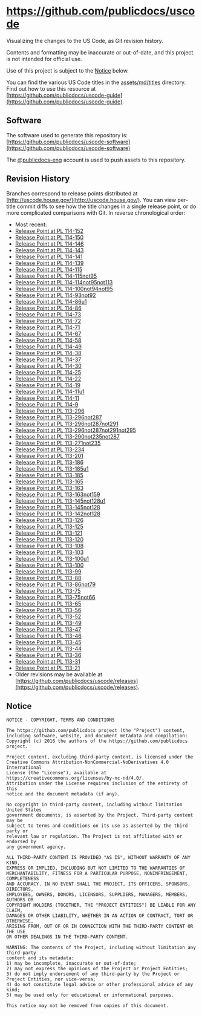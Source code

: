 # https://github.com/publicdocs/uscode

Visualizing the changes to the US Code, as Git revision history.

Contents and formatting may be inaccurate or out-of-date, and this project is not intended for official use.

Use of this project is subject to the [Notice](#notice) below.

You can find the various US Code titles in the [assets/md/titles](assets/md/titles) directory.  Find out how to use this resource at [https://github.com/publicdocs/uscode-guide](https://github.com/publicdocs/uscode-guide).

## Software

The software used to generate this repository is:
[https://github.com/publicdocs/uscode-software](https://github.com/publicdocs/uscode-software)

The [@publicdocs-eng](https://github.com/publicdocs-eng) account is used to push assets to this repository.

## Revision History

Branches correspond to release points distributed at [http://uscode.house.gov/](http://uscode.house.gov/).  You can view per-title commit diffs to see how the title changes in a single release point, or do more complicated comparisons with Git.
In reverse chronological order:

- Most recent:
- [Release Point at PL 114-152](https://github.com/publicdocs/uscode/tree/t-v301-0070-rp-114-152)
- [Release Point at PL 114-150](https://github.com/publicdocs/uscode/tree/t-v301-0069-rp-114-150)
- [Release Point at PL 114-146](https://github.com/publicdocs/uscode/tree/t-v301-0068-rp-114-146)
- [Release Point at PL 114-143](https://github.com/publicdocs/uscode/tree/t-v301-0067-rp-114-143)
- [Release Point at PL 114-141](https://github.com/publicdocs/uscode/tree/t-v301-0066-rp-114-141)
- [Release Point at PL 114-139](https://github.com/publicdocs/uscode/tree/t-v301-0065-rp-114-139)
- [Release Point at PL 114-115](https://github.com/publicdocs/uscode/tree/t-v301-0064-rp-114-115)
- [Release Point at PL 114-115not95](https://github.com/publicdocs/uscode/tree/t-v301-0063-rp-114-115not95)
- [Release Point at PL 114-114not95not113](https://github.com/publicdocs/uscode/tree/t-v301-0062-rp-114-114not95not113)
- [Release Point at PL 114-100not94not95](https://github.com/publicdocs/uscode/tree/t-v301-0061-rp-114-100not94not95)
- [Release Point at PL 114-93not92](https://github.com/publicdocs/uscode/tree/t-v301-0060-rp-114-93not92)
- [Release Point at PL 114-86u1](https://github.com/publicdocs/uscode/tree/t-v301-0059-rp-114-86u1)
- [Release Point at PL 114-86](https://github.com/publicdocs/uscode/tree/t-v301-0058-rp-114-86)
- [Release Point at PL 114-73](https://github.com/publicdocs/uscode/tree/t-v301-0057-rp-114-73)
- [Release Point at PL 114-72](https://github.com/publicdocs/uscode/tree/t-v301-0056-rp-114-72)
- [Release Point at PL 114-71](https://github.com/publicdocs/uscode/tree/t-v301-0055-rp-114-71)
- [Release Point at PL 114-67](https://github.com/publicdocs/uscode/tree/t-v301-0054-rp-114-67)
- [Release Point at PL 114-58](https://github.com/publicdocs/uscode/tree/t-v301-0053-rp-114-58)
- [Release Point at PL 114-49](https://github.com/publicdocs/uscode/tree/t-v301-0052-rp-114-49)
- [Release Point at PL 114-38](https://github.com/publicdocs/uscode/tree/t-v301-0051-rp-114-38)
- [Release Point at PL 114-37](https://github.com/publicdocs/uscode/tree/t-v301-0050-rp-114-37)
- [Release Point at PL 114-30](https://github.com/publicdocs/uscode/tree/t-v301-0049-rp-114-30)
- [Release Point at PL 114-25](https://github.com/publicdocs/uscode/tree/t-v301-0048-rp-114-25)
- [Release Point at PL 114-22](https://github.com/publicdocs/uscode/tree/t-v301-0047-rp-114-22)
- [Release Point at PL 114-19](https://github.com/publicdocs/uscode/tree/t-v301-0046-rp-114-19)
- [Release Point at PL 114-11u1](https://github.com/publicdocs/uscode/tree/t-v301-0045-rp-114-11u1)
- [Release Point at PL 114-11](https://github.com/publicdocs/uscode/tree/t-v301-0044-rp-114-11)
- [Release Point at PL 114-9](https://github.com/publicdocs/uscode/tree/t-v301-0043-rp-114-9)
- [Release Point at PL 113-296](https://github.com/publicdocs/uscode/tree/t-v301-0042-rp-113-296)
- [Release Point at PL 113-296not287](https://github.com/publicdocs/uscode/tree/t-v301-0041-rp-113-296not287)
- [Release Point at PL 113-296not287not291](https://github.com/publicdocs/uscode/tree/t-v301-0040-rp-113-296not287not291)
- [Release Point at PL 113-296not287not291not295](https://github.com/publicdocs/uscode/tree/t-v301-0039-rp-113-296not287not291not295)
- [Release Point at PL 113-290not235not287](https://github.com/publicdocs/uscode/tree/t-v301-0038-rp-113-290not235not287)
- [Release Point at PL 113-271not235](https://github.com/publicdocs/uscode/tree/t-v301-0037-rp-113-271not235)
- [Release Point at PL 113-234](https://github.com/publicdocs/uscode/tree/t-v301-0036-rp-113-234)
- [Release Point at PL 113-201](https://github.com/publicdocs/uscode/tree/t-v301-0035-rp-113-201)
- [Release Point at PL 113-186](https://github.com/publicdocs/uscode/tree/t-v301-0034-rp-113-186)
- [Release Point at PL 113-185u1](https://github.com/publicdocs/uscode/tree/t-v301-0033-rp-113-185u1)
- [Release Point at PL 113-185](https://github.com/publicdocs/uscode/tree/t-v301-0032-rp-113-185)
- [Release Point at PL 113-165](https://github.com/publicdocs/uscode/tree/t-v301-0031-rp-113-165)
- [Release Point at PL 113-163](https://github.com/publicdocs/uscode/tree/t-v301-0030-rp-113-163)
- [Release Point at PL 113-163not159](https://github.com/publicdocs/uscode/tree/t-v301-0029-rp-113-163not159)
- [Release Point at PL 113-145not128u1](https://github.com/publicdocs/uscode/tree/t-v301-0027-rp-113-145not128u1)
- [Release Point at PL 113-145not128](https://github.com/publicdocs/uscode/tree/t-v301-0026-rp-113-145not128)
- [Release Point at PL 113-142not128](https://github.com/publicdocs/uscode/tree/t-v301-0025-rp-113-142not128)
- [Release Point at PL 113-126](https://github.com/publicdocs/uscode/tree/t-v301-0024-rp-113-126)
- [Release Point at PL 113-125](https://github.com/publicdocs/uscode/tree/t-v301-0023-rp-113-125)
- [Release Point at PL 113-121](https://github.com/publicdocs/uscode/tree/t-v301-0022-rp-113-121)
- [Release Point at PL 113-120](https://github.com/publicdocs/uscode/tree/t-v301-0021-rp-113-120)
- [Release Point at PL 113-108](https://github.com/publicdocs/uscode/tree/t-v301-0020-rp-113-108)
- [Release Point at PL 113-103](https://github.com/publicdocs/uscode/tree/t-v301-0019-rp-113-103)
- [Release Point at PL 113-100u1](https://github.com/publicdocs/uscode/tree/t-v301-0018-rp-113-100u1)
- [Release Point at PL 113-100](https://github.com/publicdocs/uscode/tree/t-v301-0017-rp-113-100)
- [Release Point at PL 113-99](https://github.com/publicdocs/uscode/tree/t-v301-0016-rp-113-99)
- [Release Point at PL 113-88](https://github.com/publicdocs/uscode/tree/t-v301-0015-rp-113-88)
- [Release Point at PL 113-86not79](https://github.com/publicdocs/uscode/tree/t-v301-0014-rp-113-86not79)
- [Release Point at PL 113-75](https://github.com/publicdocs/uscode/tree/t-v301-0013-rp-113-75)
- [Release Point at PL 113-75not66](https://github.com/publicdocs/uscode/tree/t-v301-0012-rp-113-75not66)
- [Release Point at PL 113-65](https://github.com/publicdocs/uscode/tree/t-v301-0011-rp-113-65)
- [Release Point at PL 113-56](https://github.com/publicdocs/uscode/tree/t-v301-0010-rp-113-56)
- [Release Point at PL 113-52](https://github.com/publicdocs/uscode/tree/t-v301-0009-rp-113-52)
- [Release Point at PL 113-49](https://github.com/publicdocs/uscode/tree/t-v301-0008-rp-113-49)
- [Release Point at PL 113-47](https://github.com/publicdocs/uscode/tree/t-v301-0007-rp-113-47)
- [Release Point at PL 113-46](https://github.com/publicdocs/uscode/tree/t-v301-0006-rp-113-46)
- [Release Point at PL 113-45](https://github.com/publicdocs/uscode/tree/t-v301-0005-rp-113-45)
- [Release Point at PL 113-44](https://github.com/publicdocs/uscode/tree/t-v301-0004-rp-113-44)
- [Release Point at PL 113-36](https://github.com/publicdocs/uscode/tree/t-v301-0003-rp-113-36)
- [Release Point at PL 113-31](https://github.com/publicdocs/uscode/tree/t-v301-0002-rp-113-31)
- [Release Point at PL 113-21](https://github.com/publicdocs/uscode/tree/t-v301-0001-rp-113-21)
- Older revisions may be available at [https://github.com/publicdocs/uscode/releases](https://github.com/publicdocs/uscode/releases).


## Notice

````
NOTICE - COPYRIGHT, TERMS AND CONDITIONS

The https://github.com/publicdocs project (the "Project") content,
including software, website, and document metadata and compilation:
Copyright (c) 2016 the authors of the https://github.com/publicdocs project.

Project content, excluding third-party content, is licensed under the
Creative Commons Attribution-NonCommercial-NoDerivatives 4.0 International
License (the "License"), available at https://creativecommons.org/licenses/by-nc-nd/4.0/.
Attribution under the License requires inclusion of the entirety of this
notice and the document metadata (if any).

No copyright in third-party content, including without limitation United States
government documents, is asserted by the Project. Third-party content may be
subject to terms and conditions on its use as asserted by the third party or
relevant law or regulation. The Project is not affiliated with or endorsed by
any government agency.

ALL THIRD-PARTY CONTENT IS PROVIDED "AS IS", WITHOUT WARRANTY OF ANY KIND,
EXPRESS OR IMPLIED, INCLUDING BUT NOT LIMITED TO THE WARRANTIES OF
MERCHANTABILITY, FITNESS FOR A PARTICULAR PURPOSE, NONINFRINGEMENT, COMPLETENESS
AND ACCURACY. IN NO EVENT SHALL THE PROJECT, ITS OFFICERS, SPONSORS, DIRECTORS,
EMPLOYEES, OWNERS, DONORS, LICENSORS, SUPPLIERS, MANAGERS, MEMBERS, AUTHORS OR
COPYRIGHT HOLDERS (TOGETHER, THE "PROJECT ENTITIES") BE LIABLE FOR ANY CLAIM,
DAMAGES OR OTHER LIABILITY, WHETHER IN AN ACTION OF CONTRACT, TORT OR OTHERWISE,
ARISING FROM, OUT OF OR IN CONNECTION WITH THE THIRD-PARTY CONTENT OR THE USE
OR OTHER DEALINGS IN THE THIRD-PARTY CONTENT.

WARNING: The contents of the Project, including without limitation any third-party
content and its metadata:
1) may be incomplete, inaccurate or out-of-date;
2) may not express the opinions of the Project or Project Entities;
3) do not imply endorsement of any third-party by the Project or Project Entities, nor vice-versa;
4) do not constitute legal advice or other professional advice of any kind;
5) may be used only for educational or informational purposes.

This notice may not be removed from copies of this document.
````
